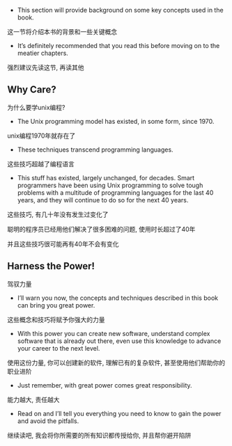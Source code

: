 + This section will provide background on some key concepts used in the book.

这一节将介绍本书的背景和一些关键概念

+ It’s definitely recommended that you read this before moving on to the meatier chapters.

强烈建议先读这节, 再读其他

## Why Care?

为什么要学unix编程?

+ The Unix programming model has existed, in some form, since 1970.

unix编程1970年就存在了

+ These techniques transcend programming languages.

这些技巧超越了编程语言

+ This stuff has existed, largely unchanged, for decades. Smart programmers have been using Unix programming to solve tough problems with a multitude of programming languages for the last 40 years, and they will continue to do so for the next 40 years.

这些技巧, 有几十年没有发生过变化了

聪明的程序员已经用他们解决了很多困难的问题, 使用时长超过了40年

并且这些技巧很可能再有40年不会有变化

## Harness the Power!

驾驭力量

+ I’ll warn you now, the concepts and techniques described in this book can bring you great power.

这些概念和技巧将赋予你强大的力量

+ With this power you can create new software, understand complex software that is already out there, even use this knowledge to advance your career to the next level.

使用这份力量, 你可以创建新的软件, 理解已有的复杂软件, 甚至使用他们帮助你的职业进阶

+ Just remember, with great power comes great responsibility.

能力越大, 责任越大

+ Read on and I’ll tell you everything you need to know to gain the power and avoid the pitfalls.

继续读吧, 我会将你所需要的所有知识都传授给你, 并且帮你避开陷阱
